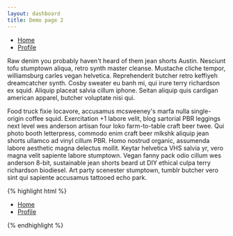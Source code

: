 ```yaml
---
layout: dashboard
title: Demo page 2
---
```



<nav class="navbar navbar-flex navbar-default row ">
  <div class="container-fluid">
    <ul id="myTabs" class="nav navbar-nav">
      <li class="active"><a href="#home" id="home-tab">Home</a></li>
      <li><a href="#profile" id="profile-tab">Profile</a></li>
    </ul>
  </div><!-- /.container-fluid -->
</nav>

<div id="myTabContent" class="tab-content">
  <div role="tabpanel" class="tab-pane fade in active" id="home" aria-labelledby="home-tab">
    <p>Raw denim you probably haven't heard of them jean shorts Austin. Nesciunt tofu stumptown aliqua, retro synth master cleanse. Mustache cliche tempor, williamsburg carles vegan helvetica. Reprehenderit butcher retro keffiyeh dreamcatcher synth. Cosby sweater eu banh mi, qui irure terry richardson ex squid. Aliquip placeat salvia cillum iphone. Seitan aliquip quis cardigan american apparel, butcher voluptate nisi qui.</p>
  </div>
  <div role="tabpanel" class="tab-pane fade" id="profile" aria-labelledby="profile-tab">
    <p>Food truck fixie locavore, accusamus mcsweeney's marfa nulla single-origin coffee squid. Exercitation +1 labore velit, blog sartorial PBR leggings next level wes anderson artisan four loko farm-to-table craft beer twee. Qui photo booth letterpress, commodo enim craft beer mlkshk aliquip jean shorts ullamco ad vinyl cillum PBR. Homo nostrud organic, assumenda labore aesthetic magna delectus mollit. Keytar helvetica VHS salvia yr, vero magna velit sapiente labore stumptown. Vegan fanny pack odio cillum wes anderson 8-bit, sustainable jean shorts beard ut DIY ethical culpa terry richardson biodiesel. Art party scenester stumptown, tumblr butcher vero sint qui sapiente accusamus tattooed echo park.</p>
  </div>
</div>

<script>
  $('#myTabs a').click(function (e) {
  e.preventDefault()
  $(this).tab('show')
})
</script>

{% highlight html %}
<nav class="navbar navbar-flex navbar-default row ">
  <div class="container-fluid">
    <ul id="xxx" class="nav navbar-nav">
      <li class="active"><a href="#home" id="home-tab">Home</a></li>
      <li><a href="#profile" id="profile-tab">Profile</a></li>
    </ul>
  </div><!-- /.container-fluid -->
</nav>

<script>
  $('#xxx a').click(function (e) {
  e.preventDefault()
  $(this).tab('show')
})
</script>
{% endhighlight %}
